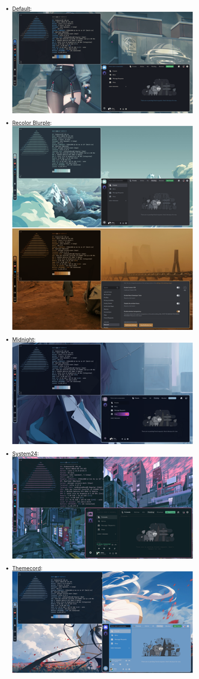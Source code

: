  - [Default](https://github.com/Danrus1100/walcord/blob/main/examples/recolor_dark.css):
![default theme](../images/default.png)

 - [Recolor Blurple](https://github.com/Danrus1100/walcord/blob/main/examples/recolor_blurple.css):
![default theme](../images/blurpe_1.png)
![default theme](../images/blurpe_2.png)

 - [Midnight](https://github.com/Danrus1100/walcord/blob/main/examples/midnight.css):
![midnight theme](../images/midnight_1.png)

- [System24](https://github.com/Danrus1100/walcord/blob/main/examples/system24.css):
![system24 theme](../images/system24.png)

- [Themecord](https://github.com/Danrus1100/walcord/blob/main/examples/themecord.css):
![themecord theme](../images/themecord.png)
